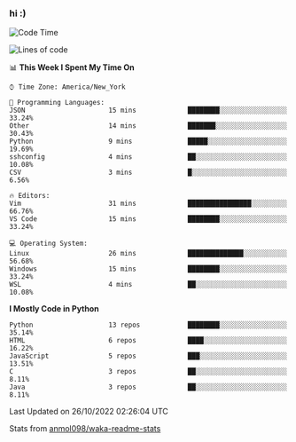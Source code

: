 ### hi :)

<!--START_SECTION:waka-->
![Code Time](http://img.shields.io/badge/Code%20Time-942%20hrs%2050%20mins-blue)

![Lines of code](https://img.shields.io/badge/From%20Hello%20World%20I%27ve%20Written-599%20Thousand%20lines%20of%20code-blue)

📊 **This Week I Spent My Time On** 

```text
⌚︎ Time Zone: America/New_York

💬 Programming Languages: 
JSON                     15 mins             ████████░░░░░░░░░░░░░░░░░   33.24% 
Other                    14 mins             ███████░░░░░░░░░░░░░░░░░░   30.43% 
Python                   9 mins              █████░░░░░░░░░░░░░░░░░░░░   19.69% 
sshconfig                4 mins              ██░░░░░░░░░░░░░░░░░░░░░░░   10.08% 
CSV                      3 mins              █░░░░░░░░░░░░░░░░░░░░░░░░   6.56%

🔥 Editors: 
Vim                      31 mins             ████████████████░░░░░░░░░   66.76% 
VS Code                  15 mins             ████████░░░░░░░░░░░░░░░░░   33.24%

💻 Operating System: 
Linux                    26 mins             ██████████████░░░░░░░░░░░   56.68% 
Windows                  15 mins             ████████░░░░░░░░░░░░░░░░░   33.24% 
WSL                      4 mins              ██░░░░░░░░░░░░░░░░░░░░░░░   10.08%

```

**I Mostly Code in Python** 

```text
Python                   13 repos            ████████░░░░░░░░░░░░░░░░░   35.14% 
HTML                     6 repos             ████░░░░░░░░░░░░░░░░░░░░░   16.22% 
JavaScript               5 repos             ███░░░░░░░░░░░░░░░░░░░░░░   13.51% 
C                        3 repos             ██░░░░░░░░░░░░░░░░░░░░░░░   8.11% 
Java                     3 repos             ██░░░░░░░░░░░░░░░░░░░░░░░   8.11%

```



 Last Updated on 26/10/2022 02:26:04 UTC
<!--END_SECTION:waka-->

Stats from [anmol098/waka-readme-stats](https://github.com/anmol098/waka-readme-stats)
